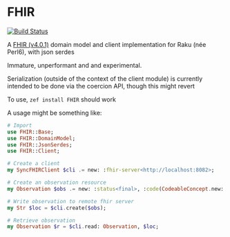 # FHIR

[![Build Status](https://travis-ci.com/hughsimpson/RakuFHIR.svg?branch=master)](https://travis-ci.com/hughsimpson/RakuFHIR)

A [FHIR (v4.0.1)](https://www.hl7.org/fhir/overview.html) domain model and client implementation for Raku (née Perl6), with json serdes

Immature, unperformant and and experimental.

Serialization (outside of the context of the client module) is currently intended to be done via the coercion API, though this might revert

To use, `zef install FHIR` should work

A usage might be something like:
```raku
# Import
use FHIR::Base;
use FHIR::DomainModel;
use FHIR::JsonSerdes;
use FHIR::Client;

# Create a client
my SyncFHIRClient $cli .= new: :fhir-server<http://localhost:8082>;

# Create an observation resource
my Observation $obs .= new: :status<final>, :code(CodeableConcept.new: :coding([Coding.new: :code<abc>, :system<http://foo.bar/baz>]));

# Write observation to remote fhir server
my Str $loc = $cli.create($obs);

# Retrieve observation
my Observation $r = $cli.read: Observation, $loc;
```

